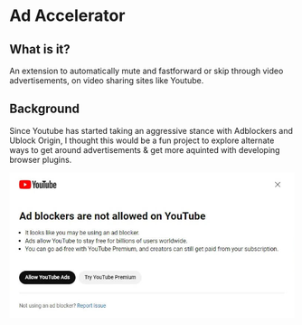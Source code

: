 # Ad Accelerator

## What is it?

An extension to automatically mute and fastforward or skip through video advertisements, on video sharing sites like Youtube.

## Background
Since Youtube has started taking an aggressive stance with Adblockers and Ublock Origin, I thought this would be a fun project to explore alternate ways to get around advertisements & get more aquinted with developing browser plugins.

![Ad Blockers not allowed warning](assets/images/ad-blockers-not-allowed.jpg)

